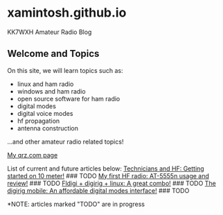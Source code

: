 # xamintosh.github.io
KK7WXH Amateur Radio Blog

## Welcome and Topics
On this site, we will learn topics such as:
+ linux and ham radio
+ windows and ham radio
+ open source software for ham radio
+ digital modes
+ digital voice modes
+ hf propagation
+ antenna construction

...and other amateur radio related topics!

[My qrz.com page](https://www.qrz.com/db/KK7WXH)

List of current and future articles below:
[Technicians and HF: Getting started on 10 meter!](https://xamintosh.github.io/main/articles/10-meter-techs.html) ### TODO
[My first HF radio: AT-5555n usage and review!](https://xamintosh.github.io/main/articles/at5555n-review.html) ### TODO
[Fldigi + digirig + linux: A great combo!](https://xamintosh.github.io/main/articles/fdigi-installation-guide.html) ### TODO
[The digirig mobile: An affordable digital modes interface!](https://xamintosh.github.io/main/articles/digirig-mobile-review.html) ### TODO

*NOTE: articles marked "TODO" are in progress



